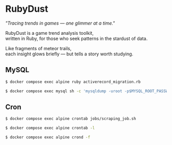# RubyDust

_"Tracing trends in games — one glimmer at a time."_

RubyDust is a game trend analysis toolkit,  
written in Ruby, for those who seek patterns in the stardust of data.

Like fragments of meteor trails,  
each insight glows briefly — but tells a story worth studying.

## MySQL

```bash
$ docker compose exec alpine ruby activerecord_migration.rb
```

```bash
$ docker compose exec mysql sh -c 'mysqldump -uroot -p$MYSQL_ROOT_PASSWORD $MYSQL_DATABASE > /var/db/$(date +%y%m%d)_$MYSQL_DATABASE.sql'
```

## Cron

```bash
$ docker compose exec alpine crontab jobs/scraping_job.sh
```

```bash
$ docker compose exec alpine crontab -l
```

```bash
$ docker compose exec alpine crond -f
```
